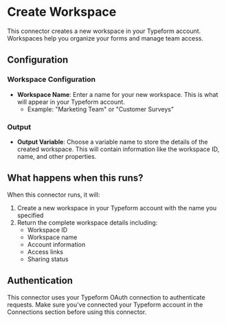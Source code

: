 # Create Workspace

This connector creates a new workspace in your Typeform account. Workspaces help you organize your forms and manage team access.

## Configuration

### Workspace Configuration

- **Workspace Name**: Enter a name for your new workspace. This is what will appear in your Typeform account.
  - Example: "Marketing Team" or "Customer Surveys"

### Output

- **Output Variable**: Choose a variable name to store the details of the created workspace. This will contain information like the workspace ID, name, and other properties.

## What happens when this runs?

When this connector runs, it will:

1. Create a new workspace in your Typeform account with the name you specified
2. Return the complete workspace details including:
   - Workspace ID
   - Workspace name
   - Account information
   - Access links
   - Sharing status

## Authentication

This connector uses your Typeform OAuth connection to authenticate requests. Make sure you've connected your Typeform account in the Connections section before using this connector.